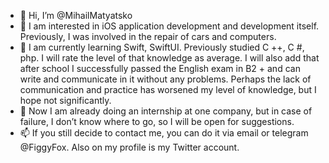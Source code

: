 - 👋 Hi, I’m @MihailMatyatsko
- 👀  I am interested in iOS application development and development itself. Previously, I was involved in the repair of cars and computers.
- 🌱 I am currently learning Swift, SwiftUI. Previously studied C ++, C #, php. I will rate the level of that knowledge as average. 
I will also add that after school I successfully passed the English exam in B2 + and can write and communicate in it without any problems. 
Perhaps the lack of communication and practice has worsened my level of knowledge, but I hope not significantly.
- 💞️ Now I am already doing an internship at one company, but in case of failure, I don’t know where to go, so I will be open for suggestions.
- 📫 If you still decide to contact me, you can do it via email or telegram @FiggyFox. Also on my profile is my Twitter account.
